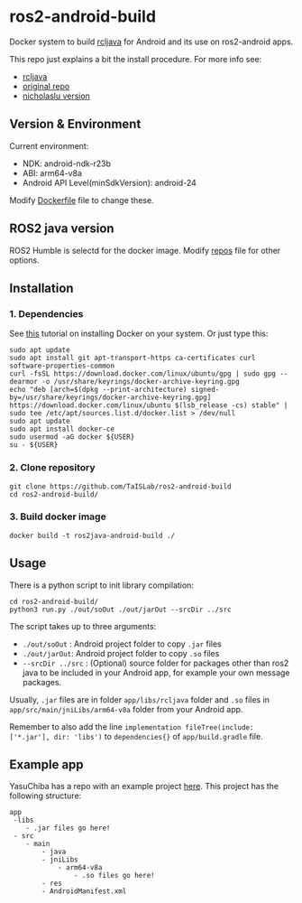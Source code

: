 # ros2-android-build

Docker system to build [rcljava](https://github.com/ros2-java/ros2_java) for Android
and its use on ros2-android apps.  

This repo just explains a bit the install procedure.
For more info see:
- [rcljava](https://github.com/ros2-java/ros2_java)
- [original repo](https://github.com/YasuChiba/ros2-android-build)
- [nicholaslu version](https://github.com/nicholaslu/ros2-android-build)

## Version & Environment

Current environment:
- NDK:  android-ndk-r23b
- ABI: arm64-v8a  
- Android API Level(minSdkVersion): android-24

Modify [Dockerfile](./Dockerfile) file to change these.

## ROS2 java version  

ROS2 Humble is selectd for the docker image. Modify [repos](./ros2_java_android.repos) file for other options.


## Installation

### 1. Dependencies
See [this](https://www.digitalocean.com/community/tutorials/how-to-install-and-use-docker-on-ubuntu-22-04) tutorial on installing Docker on your system. Or just type this:
```
sudo apt update
sudo apt install git apt-transport-https ca-certificates curl software-properties-common
curl -fsSL https://download.docker.com/linux/ubuntu/gpg | sudo gpg --dearmor -o /usr/share/keyrings/docker-archive-keyring.gpg
echo "deb [arch=$(dpkg --print-architecture) signed-by=/usr/share/keyrings/docker-archive-keyring.gpg] https://download.docker.com/linux/ubuntu $(lsb_release -cs) stable" | sudo tee /etc/apt/sources.list.d/docker.list > /dev/null
sudo apt update
sudo apt install docker-ce
sudo usermod -aG docker ${USER}
su - ${USER}
```

### 2. Clone repository

```
git clone https://github.com/TaISLab/ros2-android-build
cd ros2-android-build/
```

### 3. Build docker image

```
docker build -t ros2java-android-build ./
```

## Usage

There is a python script to init library compilation:

```
cd ros2-android-build/
python3 run.py ./out/soOut ./out/jarOut --srcDir ../src 
```

The script takes up to three arguments:

- `./out/soOut` : Android project folder to copy `.jar` files
- `./out/jarOut`: Android project folder to copy `.so` files  
- `--srcDir ../src` : (Optional) source folder for packages other than ros2 java to be included in your Android app, for example your own message packages. 


Usually, `.jar` files are in folder `app/libs/rcljava` folder and `.so` files in `app/src/main/jniLibs/arm64-v8a` folder from your Android app.

Remember to also add the line `implementation fileTree(include: ['*.jar'], dir: 'libs')` to `dependencies{}` of `app/build.gradle` file. 


## Example app   
YasuChiba has a repo with an example project [here](https://github.com/YasuChiba/ros2-android-test-app).
This project has the following structure:  
```
app
 -libs
    - .jar files go here!
 - src
    - main
        - java
        - jniLibs
            - arm64-v8a
                - .so files go here!
        - res
        - AndroidManifest.xml

```

